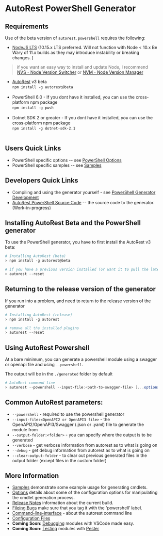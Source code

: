 # AutoRest PowerShell Generator

## Requirements

Use of the beta version of `autorest.powershell` requires the following:

- [NodeJS LTS](https://nodejs.org) (10.15.x LTS preferred. Will not function with Node < 10.x Be Wary of 11.x builds as they may introduce instability or breaking changes. ) 
> if you want an easy way to install and update Node, I recommend [NVS - Node Version Switcher](../nodejs/installing-via-nvs.md) or [NVM - Node Version Manager](../nodejs/installing-via-nvm.md)

- [AutoRest](https://aka.ms/autorest) v3 beta <br> `npm install -g autorest@beta ` <br>&nbsp;
- PowerShell 6.0 - If you dont have it installed, you can use the cross-platform npm package <br> `npm install -g pwsh` <br>&nbsp;
- Dotnet SDK 2 or greater - If you dont have it installed, you can use the cross-platform npm package <br> `npm install -g dotnet-sdk-2.1 ` <br>&nbsp;

## Users Quick Links
  - PowerShell specific options -- see [PowerShell Options](./options.md)
  - PowerShell specific samples -- see [Samples](./samples/readme.md)

## Developers Quick Links
- Compiling and using the generator yourself - see [PowerShell Generator Development](./development.md) 
- [AutoRest PowerShell Source Code](https://github.com/azure/autorest.powershell) -- the source code to the generator. (Work-in-progress)

## Installing AutoRest Beta and the PowerShell generator

To use the PowerShell generator, you have to first install the AutoRest v3 beta:

``` powershell
# Installing AutoRest (beta)
> npm install -g autorest@beta

# if you have a previous version installed (or want it to pull the latest version), reset the autorest plugins
> autorest --reset
```

## Returning to the release version of the generator

If you run into a problem, and need to return to the release version of the generator


``` powershell
# Installing AutoRest (release)
> npm install -g autorest

# remove all the installed plugins
> autorest --reset
```

## Using AutoRest Powershell

At a bare minimum, you can generate a powershell module using a swagger or openapi file and using `--powershell`.

The output will be in the `./generated` folder by default

``` powershell
# AutoRest command line
> autorest --powershell --input-file:<path-to-swagger-file> [...options]
```

## Common AutoRest parameters:

- `--powershell` - required to use the powershell generator
- `--input-file:<OpenAPI2 or OpenAPI3 file>` - the OpenAPI2/OpenAPI3/Swagger (.json or .yaml) file to generate the module from
- `--output-folder:<folder>` - you can specify where the output is to be generated
- `--verbose`  - get verbose information from autorest as to what is going on
- `--debug` - get debug information from autorest as to what is going on
- `--clear-output-folder` - to clear out previous generated files in the output folder (except files in the custom folder)

## More Information

- [Samples](./samples/readme.md) demonstrate some example usage for generating cmdlets. 
- [Options](./options.md) details about some of the configuration options for manipulating the cmdlet generation process.
- [Release Notes](./release-notes.md) information about the current build.
- [Fileing Bugs](https://githunb.com/azure/autorest) make sure that you tag it with the 'powershell' label.
- [Command-line-interface](../user/command-line-interface.md) - about the autorest command line
- [Configuration Files](../user/configuration.md)
- **Coming Soon**: [Debugging](./debugging-modules) modules with VSCode made easy.
- **Coming Soon**: [Testing](./testing-with-pester) modules with [Pester](https://github.com/pester/Pester/wiki/Pester)